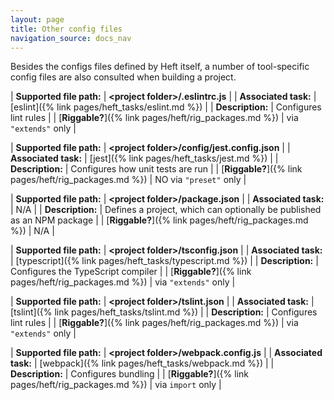 ```yaml
---
layout: page
title: Other config files
navigation_source: docs_nav
---
```


Besides the configs files defined by Heft itself, a number of tool-specific config files are also
consulted when building a project.

| **Supported file path:** | **&lt;project folder&gt;/.eslintrc.js** |
| **Associated task:** | [eslint]({% link pages/heft_tasks/eslint.md %}) |
| **Description:** | Configures lint rules |
| [**Riggable?**]({% link pages/heft/rig_packages.md %})  | via `"extends"` only |

| **Supported file path:** | **&lt;project folder&gt;/config/jest.config.json** |
| **Associated task:** | [jest]({% link pages/heft_tasks/jest.md %}) |
| **Description:** | Configures how unit tests are run |
| [**Riggable?**]({% link pages/heft/rig_packages.md %})  | NO via `"preset"` only |

| **Supported file path:** | **&lt;project folder&gt;/package.json** |
| **Associated task:** | N/A |
| **Description:** | Defines a project, which can optionally be published as an NPM package |
| [**Riggable?**]({% link pages/heft/rig_packages.md %})  | N/A |

| **Supported file path:** | **&lt;project folder&gt;/tsconfig.json** |
| **Associated task:** | [typescript]({% link pages/heft_tasks/typescript.md %}) |
| **Description:** | Configures the TypeScript compiler |
| [**Riggable?**]({% link pages/heft/rig_packages.md %})  | via `"extends"` only |

| **Supported file path:** | **&lt;project folder&gt;/tslint.json** |
| **Associated task:** | [tslint]({% link pages/heft_tasks/tslint.md %}) |
| **Description:** | Configures lint rules |
| [**Riggable?**]({% link pages/heft/rig_packages.md %})  |  via `"extends"` only |

| **Supported file path:** | **&lt;project folder&gt;/webpack.config.js** |
| **Associated task:** | [webpack]({% link pages/heft_tasks/webpack.md %}) |
| **Description:** | Configures bundling |
| [**Riggable?**]({% link pages/heft/rig_packages.md %})  | via `import` only |


